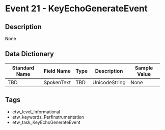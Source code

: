# Event 21 - KeyEchoGenerateEvent

## Description
None

## Data Dictionary
|Standard Name|Field Name|Type|Description|Sample Value|
|---|---|---|---|---|
|TBD|SpokenText|TBD|UnicodeString|None|None|

## Tags
* etw_level_Informational
* etw_keywords_PerfInstrumentation
* etw_task_KeyEchoGenerateEvent